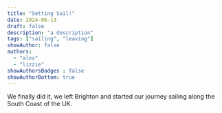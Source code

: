 ```yaml
---
title: "Setting Sail!"
date: 2024-06-13
draft: false
description: "a description"
tags: ["sailing", "leaving"]
showAuthor: false
authors:
  - "alex"
  - "lizzie"
showAuthorsBadges : false 
showAuthorBottom: true
---
```


We finally did it, we left Brighton and started our journey sailing along the South Coast of the UK.
